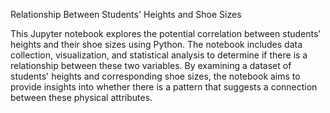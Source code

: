 Relationship Between Students' Heights and Shoe Sizes

This Jupyter notebook explores the potential correlation between students' heights and their shoe sizes using Python. The notebook includes data collection, visualization, and statistical analysis to determine if there is a relationship between these two variables. By examining a dataset of students' heights and corresponding shoe sizes, the notebook aims to provide insights into whether there is a pattern that suggests a connection between these physical attributes.
